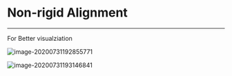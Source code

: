 # Non-rigid Alignment 

---

For Better visualziation 



![image-20200731192855771](../images/ghosting_1.png)

![image-20200731193146841](../images/ghosting_2.png)